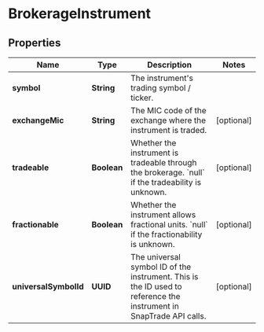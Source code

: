 

# BrokerageInstrument


## Properties

| Name | Type | Description | Notes |
|------------ | ------------- | ------------- | -------------|
|**symbol** | **String** | The instrument&#39;s trading symbol / ticker. |  |
|**exchangeMic** | **String** | The MIC code of the exchange where the instrument is traded. |  [optional] |
|**tradeable** | **Boolean** | Whether the instrument is tradeable through the brokerage. &#x60;null&#x60; if the tradeability is unknown. |  [optional] |
|**fractionable** | **Boolean** | Whether the instrument allows fractional units. &#x60;null&#x60; if the fractionability is unknown. |  [optional] |
|**universalSymbolId** | **UUID** | The universal symbol ID of the instrument. This is the ID used to reference the instrument in SnapTrade API calls. |  [optional] |



